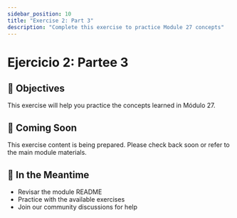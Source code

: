 ```yaml
---
sidebar_position: 10
title: "Exercise 2: Part 3"
description: "Complete this exercise to practice Module 27 concepts"
---
```


# Ejercicio 2: Partee 3

## 🎯 Objectives

This exercise will help you practice the concepts learned in Módulo 27.

## 📝 Coming Soon

This exercise content is being prepared. Please check back soon or refer to the main module materials.

## 🚀 In the Meantime

- Revisar the module README
- Practice with the available exercises
- Join our community discussions for help
